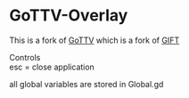 # GoTTV-Overlay
This is a fork of [GoTTV](https://github.com/CrazyKitty357/GoTTV) which is a fork of [GIFT](https://github.com/issork/gift)  

Controls  
esc = close application  

all global variables are stored in Global.gd  
